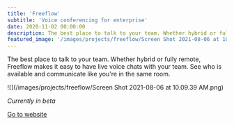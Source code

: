 ```yaml
---
title: 'Freeflow'
subtitle: 'Voice conferencing for enterprise'
date: 2020-11-02 00:00:00
description: The best place to talk to your team. Whether hybrid or fully remote, Freeflow makes it easy to have live voice chats with your team. See who is available and communicate like you're in the same room. Currently in beta.
featured_image: '/images/projects/freeflow/Screen Shot 2021-08-06 at 10.09.39 AM.png'
---
```


The best place to talk to your team. Whether hybrid or fully remote, Freeflow makes it easy to have live voice chats with your team. See who is available and communicate like you're in the same room.

![](/images/projects/freeflow/Screen Shot 2021-08-06 at 10.09.39 AM.png)

*Currently in beta*

<a href="https://www.freeflow.chat/" class="button button--large">Go to website</a>